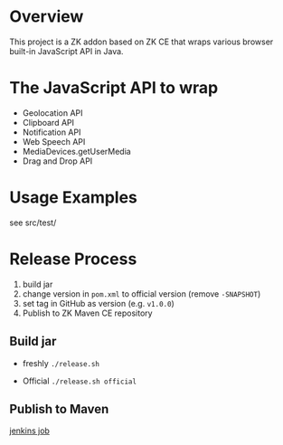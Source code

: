 # Overview
This project is a ZK addon based on ZK CE that wraps various browser built-in JavaScript API in Java.

# The JavaScript API to wrap
* Geolocation API
* Clipboard API
* Notification API
* Web Speech API
* MediaDevices.getUserMedia
* Drag and Drop API

# Usage Examples
see src/test/

# Release Process
1. build jar
2. change version in `pom.xml` to official version (remove `-SNAPSHOT`)
3. set tag in GitHub as version (e.g. `v1.0.0`)
4. Publish to ZK Maven CE repository

## Build jar
* freshly
`./release.sh`

* Official
`./release.sh official`

## Publish to Maven
[jenkins job]()